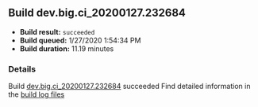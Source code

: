 ## Build dev.big.ci_20200127.232684
- **Build result:** `succeeded`
- **Build queued:** 1/27/2020 1:54:34 PM
- **Build duration:** 11.19 minutes
### Details
Build [dev.big.ci_20200127.232684](https://winappstudio.visualstudio.com/web/build.aspx?pcguid=a4ef43be-68ce-4195-a619-079b4d9834c2&builduri=vstfs%3a%2f%2f%2fBuild%2fBuild%2f32684) succeeded
Find detailed information in the [build log files]()
